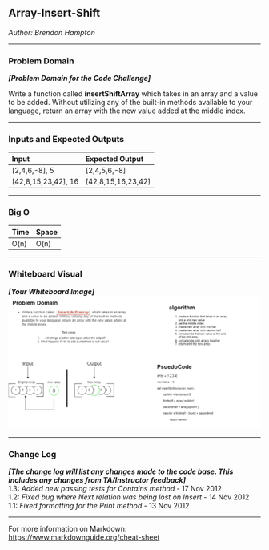 ## Array-Insert-Shift
*Author: Brendon Hampton*

---

### Problem Domain
***[Problem Domain for the Code Challenge]***

Write a function called **insertShiftArray** which takes in an array and a value to be added. Without utilizing any of the built-in methods available to your language, return an array with the new value added at the middle index.

---

### Inputs and Expected Outputs

| Input | Expected Output |
| :----------- | :----------- |
| [2,4,6,-8], 5	 | [2,4,5,6,-8] |
| [42,8,15,23,42], 16 | [42,8,15,16,23,42] |


---

### Big O


| Time | Space |
| :----------- | :----------- |
| O(n) | O(n) |


---


### Whiteboard Visual
***[Your Whiteboard Image]***
![Image 1](./img/array-insert-shift.png)


---

### Change Log
***[The change log will list any changes made to the code base. This includes any changes from TA/Instructor feedback]***  
1.3: *Added new passing tests for Contains method* - 17 Nov 2012  
1.2: *Fixed bug where Next relation was being lost on Insert* - 14 Nov 2012  
1.1: *Fixed formatting for the Print method* - 13 Nov 2012  

---

For more information on Markdown: https://www.markdownguide.org/cheat-sheet